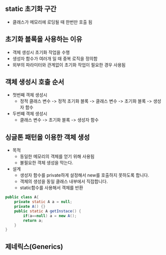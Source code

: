 ## static 초기화 구간
* 클래스가 메모리에 로딩될 때 한번만 호출 됨

## 초기화 블록을 사용하는 이유
* 객체 생성시 초기화 작업을 수행
* 생성자 함수가 여러개 일 때 중복 로직을 정의함
* 외부의 파라미터와 관계없이 초기화 작업이 필요한 경우 사용됨

## 객체 생성시 호출 순서
* 첫번째 객체 생성시
  * 정적 클래스 변수 -> 정적 초기화 블록 -> 클래스 변수 -> 초기화 블록 -> 생성자 함수
* 두번쨰 객체 생성시
  * 클래스 변수 -> 초기화 블록 -> 생성자 함수

## 싱글톤 패턴을 이용한 객체 생성
* 목적
  * 동일한 메모리의 객체를 얻기 위해 사용됨 
  * 불필요한 객체 생성을 막는다. 
* 설계
  * 생성자 함수를 private하게 설정해서 new를 호출하지 못하도록 합니다. 
  * 객체의 생성을 동일 클래스 내부에서 직접합니다.
  * static함수를 사용해서 객체를 반환
```java
public class A{
    private static A a = null;
    private A() {}
    public static A getInstace() {
        if(a==null) a = new A();
        return a;
    }
}
```

## 제네릭스(Generics)
